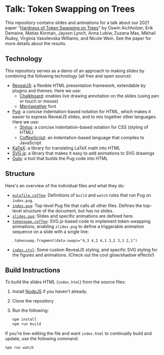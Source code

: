 # Talk: Token Swapping on Trees

This repository contains slides and animations for a talk about our 2021 paper
"[Hardness of Token Swapping on Trees](https://arxiv.org/abs/2103.06707)"
by Oswin Aichholzer, Erik Demaine, Matias Korman, Jayson Lynch, Anna Lubiw,
Zuzana Mas, Mikhail Rudoy, Virginia Vassilevska Williams, and Nicole Wein.
See the paper for more details about the results.

## Technology

This repository serves as a demo of an approach to making slides
by combining the following technology (all free and open source):

* [RevealJS](https://revealjs.com/): a flexible HTML presentation framework,
  extendable by plugins and themes.  Here we use:
  * [Chalkboard](https://github.com/rajgoel/reveal.js-plugins/tree/master/chalkboard):
    enables live drawing annotation on the slides (using pen or touch or mouse)
  * [Merriweather](https://fonts.google.com/specimen/Merriweather) font
* [Pug](https://pugjs.org/): a concise indentation-based notation for HTML,
  which makes it easier to express RevealJS slides,
  and to mix together other languages.  Here we use:
  * [Stylus](https://stylus-lang.com/): a concise indentation-based notation
    for CSS (styling of HTML)
  * [CoffeeScript](https://coffeescript.org/): an indentation-based language
    that compiles to JavaScript
* [KaTeX](https://katex.org): a library for translating LaTeX math into HTML
* [SVG.js](https://svgdotjs.github.io/):
  a library that makes it easy to add animations to SVG drawings
* [Gulp](https://gulpjs.com/): a tool that builds the Pug code into HTML

## Structure

Here's an overview of the individual files and what they do:

* [`gulpfile.coffee`](gulpfile.coffee): Definitions of `build` and `watch`
  rules that run Pug on `index.pug`.
* [`index.pug`](index.pug): Top-level Pug file that calls all other files.
  Defines the top-level structure of the document, but has no slides.
* [`slides.pug`](slides.pug): Slides and specific animations are defined here.
* [`tokenswap.coffee`](tokenswap.coffee): SVG.js-based code to implement
  token-swapping animations, enabling `slides.pug` to define a triggerable
  animation sequence on a slide with a single line:
  ```pug
  .tokenswap.fragment(data-swaps="4,3 4,2 4,1 3,2 3,1 2,1")
  ```
* [`index.styl`](index.styl): Some custom RevealJS styling,
  and specific SVG styling for the figures and animations.
  (Check out the cool glow/shadow effects!)

## Build Instructions

To build the slides HTML (`index.html`) from the source files:

1. Install [NodeJS](https://nodejs.org/) if you haven't already.
2. Clone the repository
3. Run the following:

   ```sh
   npm install
   npm run build
   ```

If you're live-editing the file and want `index.html` to continually build
and update, use the following command:

```sh
npm run watch
```

